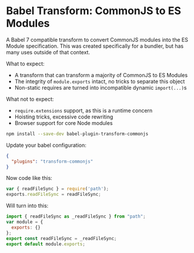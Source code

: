 # Babel Transform: CommonJS to ES Modules

A Babel 7 compatible transform to convert CommonJS modules into the ES Module
specification. This was created specifically for a bundler, but has many uses
outside of that context.

What to expect:

- A transform that can transform a majority of CommonJS to ES Modules
- The integrity of `module.exports` intact, no tricks to separate this object
- Non-static requires are turned into incompatible dynamic `import(...)`s

What not to expect:

- `require.extensions` support, as this is a runtime concern
- Hoisting tricks, excessive code rewriting
- Browser support for core Node modules

```sh
npm install --save-dev babel-plugin-transform-commonjs
```

Update your babel configuration:

```json
{
  "plugins": "transform-commonjs"
}
```

Now code like this:

```javascript
var { readFileSync } = require('path');
exports.readFileSync = readFileSync;
```

Will turn into this:

``` javascript
import { readFileSync as _readFileSync } from "path";
var module = {
  exports: {}
};
export const readFileSync = _readFileSync;
export default module.exports;
```
